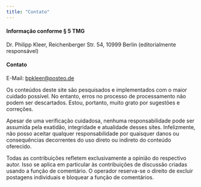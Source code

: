 ```yaml
---
title: "Contato"
---
```


#### Informação conforme § 5 TMG

Dr. Philipp Kleer, Reichenberger Str. 54, 10999 Berlin
(editorialmente responsável)

#### Contato

E-Mail: bpkleer@posteo.de

Os conteúdos deste site são pesquisados e implementados com o maior cuidado possível. No entanto, erros no processo de processamento não podem ser descartados. Estou, portanto, muito grato por sugestões e correções.

Apesar de uma verificação cuidadosa, nenhuma responsabilidade pode ser assumida pela exatidão, integridade e atualidade desses sites. Infelizmente, não posso aceitar qualquer responsabilidade por quaisquer danos ou consequências decorrentes do uso direto ou indireto do conteúdo oferecido.

Todas as contribuições refletem exclusivamente a opinião do respectivo autor. Isso se aplica em particular às contribuições de discussão criadas usando a função de comentário. O operador reserva-se o direito de excluir postagens individuais e bloquear a função de comentários.
